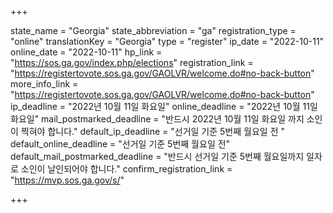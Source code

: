 +++

state_name = "Georgia"
state_abbreviation = "ga"
registration_type = "online"
translationKey = "Georgia"
type = "register"
ip_date = "2022-10-11"
online_date = "2022-10-11"
hp_link = "https://sos.ga.gov/index.php/elections"
registration_link = "https://registertovote.sos.ga.gov/GAOLVR/welcome.do#no-back-button"
more_info_link = "https://registertovote.sos.ga.gov/GAOLVR/welcome.do#no-back-button"
ip_deadline = "2022년 10월 11일 화요일"
online_deadline = "2022년 10월 11일 화요일"
mail_postmarked_deadline = "반드시 2022년 10월 11일 화요일 까지 소인이 찍혀야 합니다."
default_ip_deadline = "선거일 기준 5번째 월요일 전 "
default_online_deadline = "선거일 기준 5번째 월요일 전"
default_mail_postmarked_deadline = "반드시 선거일 기준 5번째 월요일까지 일자로 소인이 날인되어야 합니다."
confirm_registration_link = "https://mvp.sos.ga.gov/s/"

+++